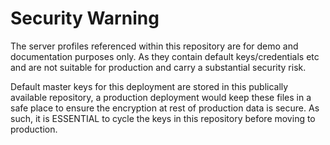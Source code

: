 # Security Warning

The server profiles referenced within this repository are for demo and documentation purposes only. As they contain default keys/credentials etc and are not suitable for production and carry a substantial security risk.

Default master keys for this deployment are stored in this publically available repository, a production deployment would keep these files in a safe place to ensure the encryption at rest of production data is secure. As such, it is ESSENTIAL to cycle the keys in this repository before moving to production. 
